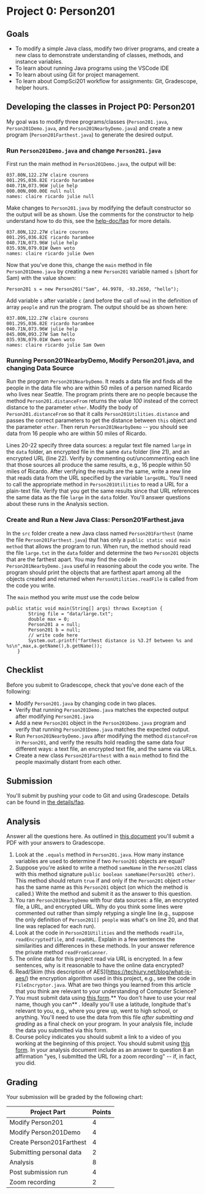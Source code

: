 # Project 0: Person201

## Goals

* To modify a simple Java class, modify two driver programs, and create a new class to demonstrate understanding of classes, methods, and instance variables.
* To learn about running Java programs using the VSCode IDE
* To learn about using Git for project management.
* To learn about CompSci201 workflow for assignments: Git, Gradescope, helper hours.


## Developing the classes in Project P0: Person201

My goal was to modify three programs/classes (`Person201.java`, `Person201Demo.java`, and `Person201NearbyDemo.java`) and create a new program (`Person201Farthest.java`) to generate the desired output. 


### Run `Person201Demo.java` and change `Person201.java`

First run the main method in `Person201Demo.java`, the output will be:

```
037.80N,122.27W claire courons
001.29S,036.82E ricardo harambee
040.71N,073.96W julie help
000.00N,000.00E null null
names: claire ricardo julie null 
```

Make changes to `Person201.java` by modifying the default constructor so the output will be as shown. Use the comments for the constructor 
to help understand how to do this, see the [help-doc/faq](docs/details.md) for more details.

```
037.80N,122.27W claire courons
001.29S,036.82E ricardo harambee
040.71N,073.96W julie help
035.93N,079.01W Owen woto
names: claire ricardo julie Owen
```

Now that you've done this, change the `main` method in file `Person201Demo.java` by creating a new `Person201` variable named `s` (short for Sam) with the value shown:

`Person201 s = new Person201("Sam", 44.9978, -93.2650, "hello");`

Add variable `s` after variable `c` (and before the call of `new`) in the definition of array `people` and run the program. The
output should be as shown here:

```
037.80N,122.27W claire courons
001.29S,036.82E ricardo harambee
040.71N,073.96W julie help
045.00N,093.27W Sam hello
035.93N,079.01W Owen woto
names: claire ricardo julie Sam Owen 
```

### Running Person201NearbyDemo, Modify Person201.java, and changing Data Source

Run the program `Person201NearbyDemo`. It reads a data file and finds all the people in the data file who are within 50 miles of a person named Ricardo who lives near Seattle. The program prints there are no people because the method `Person201.distanceFrom` returns the value _100_ instead of the correct distance to the parameter `other`. Modify the body of `Person201.distanceFrom` so that it calls
`Person201Utilities.distance` and passes the correct parameters to get the distance between `this` object and the parameter `other`. Then rerun
`Person201NearbyDemo` -- you should see data from 16 people who are within 50 miles of Ricardo.

Lines 20-22 specify three data sources: a regular text file named `large` in the `data` folder, an encrypted file in the same `data` folder (line 21), and an encrypted URL (line 22). Verify by commenting out/uncommenting each line that those sources all produce the same results, e.g., 16 people within 50 miles of Ricardo. After verifying the results are the same, write a new line that reads data from the URL specified by the
variable `largeURL`. You'll need to call the appropriate method in `Person201Utilities` to read a URL for a plain-text file. Verify that you get the same results since that URL references the same data as the file `large` in the `data` folder. You'll answer questions about these
runs in the Analysis section. 


### Create and Run a New Java Class: **Person201Farthest.java**

In the `src` folder create a new Java class named `Person201Farthest` (name the file `Person201Farthest.java`) that has only a `public static void main method` that allows the program to run. When run, the method should read the file `large.txt` in the `data` folder and determine the two `Person201` objects that are the farthest apart. You may find the code in `Person201NearbyDemo.java` useful in reasoning about the code you write. The program should print the objects that are farthest apart among all the objects created and returned when `PersonUtilities.readFile` is called from the code you write.

The `main` method you write *must* use the code below 
```
public static void main(String[] args) throws Exception {
        String file = "data/large.txt";
        double max = 0;
        Person201 a = null;
        Person201 b = null;
        // write code here 
        System.out.printf("farthest distance is %3.2f between %s and %s\n",max,a.getName(),b.getName());
    }
```


## Checklist

Before you submit to Gradescope, check that you've done each of the following:

- Modify `Person201.java` by changing code in two places.
- Verify that running `Person201Demo.java` matches the expected output after modifying `Person201.java`
- Add a new `Person201` object in the `Person201Demo.java` program and verify that running `Person201Demo.java` matches the expected output.
- Run `Person201NearbyDemo.java` after modifying the method `distanceFrom` in  `Person201`, and verify the results hold reading the same data 
four different ways: a text file, an encrypted text file, and the same via URLs.
- Create a new class `Person201Farthest` with a `main` method to find the people maximally distant from each other.

## Submission

You'll submit by pushing your code to Git and using Gradescope. Details can be found in [the details/faq](docs/details.md).

## Analysis

Answer all the questions here. As outlined in [this document](docs/details.md) you'll submit a PDF with your answers to Gradescope.

1. Look at the `.equals` method in `Person201.java`. How many instance variables are used to determine if two `Person201` objects are equal?
2. Suppose you're asked to write a method `sameName` in the `Person201` class with this method signature `public boolean sameName(Person201 other)`. This method should return `true` if and only if the `Person201` object `other` has the same name as this `Person201` object (on which the method is called.) Write the method and submit it as the answer to this question.
3. You ran `Person201NearbyDemo` with four data sources: a file, an encrypted file, a URL, and encrypted URL. Why do you think some lines were commented out rather than simply retyping a single line (e.g., suppose the only definition of `Person201[] people` was what's on line 20, and that line was replaced for each run).
4. Look at the code in `Person201Utilities` and the methods `readFile`, `readEncryptedfile`, and `readURL`. Explain in a few sentences the similarities and differences in these methods. In your answer reference the private method `readFromScanner`.
5. The online data for this project read via URL is encrypted. In a few sentences, why is it reasonable to have the online data encrypted?
6. Read/Skim (this description of AES](https://techjury.net/blog/what-is-aes/) the encryption algorithm used in this project, e.g., see the code in `FileEncryptor.java`. What are two things you learned from this article that you think are relevant to your understanding of Computer Science?
7. You must submit data using [this form](https://forms.office.com/r/wSdMU6NrKE).** You don't have to use your real name, though you can** . Ideally
you'll use a latitude, longitude that's relevant to you, e.g., where you grew up, went to high school, or anything. You'll need
to use the data from this file *after submitting and grading* as a final check on your program. In your analysis file, include the data you submitted via this form.
8. Course policy indicates you should submit a link to a video of you working at the beginning of this project. You should submit using [this form](https://bit.ly/201-p0-video). In your analysis document include as an answer to question 8 an affirmation "yes, I submitted the URL for a zoom recording" -- if, in fact, you did.


## Grading

Your submission will be graded by the following chart:

| Project Part | Points |
| ------ | ------ |
| Modify Person201 | 4 |
| Modify Person201Demo | 4 |
| Create Person201Farthest | 4 |
| Submitting personal data | 2 |
| Analysis | 8 |
| Post submission run| 4 |
| Zoom recording | 2 |

